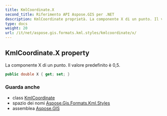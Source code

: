 ```yaml
---
title: KmlCoordinate.X
second_title: Riferimento API Aspose.GIS per .NET
description: KmlCoordinate proprietà. La componente X di un punto. Il valore predefinito è 05.
type: docs
weight: 20
url: /it/net/aspose.gis.formats.kml.styles/kmlcoordinate/x/
---
```

## KmlCoordinate.X property

La componente X di un punto. Il valore predefinito è 0,5.

```csharp
public double X { get; set; }
```

### Guarda anche

* class [KmlCoordinate](../)
* spazio dei nomi [Aspose.Gis.Formats.Kml.Styles](../../kmlcoordinate/)
* assemblea [Aspose.GIS](../../../)


